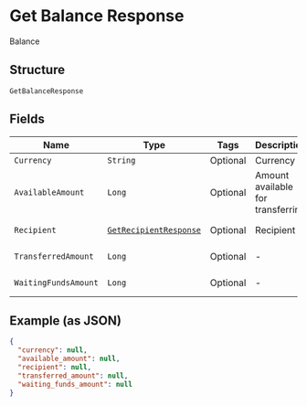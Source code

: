 
# Get Balance Response

Balance

## Structure

`GetBalanceResponse`

## Fields

| Name | Type | Tags | Description | Getter | Setter |
|  --- | --- | --- | --- | --- | --- |
| `Currency` | `String` | Optional | Currency | String getCurrency() | setCurrency(String currency) |
| `AvailableAmount` | `Long` | Optional | Amount available for transferring | Long getAvailableAmount() | setAvailableAmount(Long availableAmount) |
| `Recipient` | [`GetRecipientResponse`](../../doc/models/get-recipient-response.md) | Optional | Recipient | GetRecipientResponse getRecipient() | setRecipient(GetRecipientResponse recipient) |
| `TransferredAmount` | `Long` | Optional | - | Long getTransferredAmount() | setTransferredAmount(Long transferredAmount) |
| `WaitingFundsAmount` | `Long` | Optional | - | Long getWaitingFundsAmount() | setWaitingFundsAmount(Long waitingFundsAmount) |

## Example (as JSON)

```json
{
  "currency": null,
  "available_amount": null,
  "recipient": null,
  "transferred_amount": null,
  "waiting_funds_amount": null
}
```

